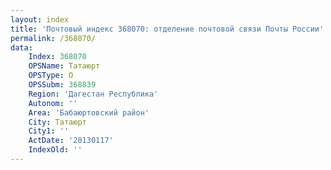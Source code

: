 ```yaml
---
layout: index
title: 'Почтовый индекс 368070: отделение почтовой связи Почты России'
permalink: /368070/
data:
    Index: 368070
    OPSName: Татаюрт
    OPSType: О
    OPSSubm: 368839
    Region: 'Дагестан Республика'
    Autonom: ''
    Area: 'Бабаюртовский район'
    City: Татаюрт
    City1: ''
    ActDate: '20130117'
    IndexOld: ''
---
```

